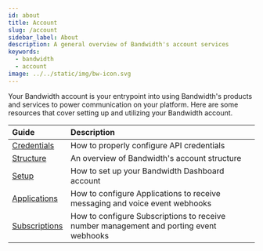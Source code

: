 ```yaml
---
id: about
title: Account
slug: /account
sidebar_label: About
description: A general overview of Bandwidth's account services
keywords:
  - bandwidth
  - account
image: ../../static/img/bw-icon.svg
---
```


Your Bandwidth account is your entrypoint into using Bandwidth's products and services to power communication on your platform. Here are some resources that cover setting up and utilizing your Bandwidth account.


| Guide | Description |
|:------|:------------|
| [Credentials](./credentials) | How to properly configure API credentials |
| [Structure](./structure) | An overview of Bandwidth's account structure |
| [Setup](./dashboard-setup) | How to set up your Bandwidth Dashboard account |
| [Applications](./applications) | How to configure Applications to receive messaging and voice event webhooks |
| [Subscriptions](./subscriptions) | How to configure Subscriptions to receive number management and porting event webhooks |

